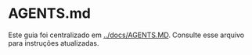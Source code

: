 # AGENTS.md

Este guia foi centralizado em [../docs/AGENTS.MD](../docs/AGENTS.MD). Consulte esse arquivo para instruções atualizadas.
